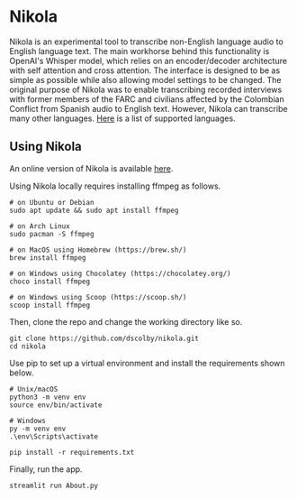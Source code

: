 # Nikola

Nikola is an experimental tool to transcribe non-English language audio to English 
language text. The main workhorse behind this functionality is OpenAI's Whisper 
model, which relies on an encoder/decoder architecture with self attention and cross 
attention. The interface is designed to be as simple as possible while also allowing
model settings to be changed. The original purpose of Nikola was to enable 
transcribing recorded interviews with former members of the FARC and civilians 
affected by the Colombian Conflict from Spanish audio to English text. However, 
Nikola can transcribe many other languages. 
[Here](https://help.openai.com/en/articles/7031512-whisper-api-faq) is a list of 
supported languages.

## Using Nikola
An online version of Nikola is available [here](https://nikola.streamlit.app).

Using Nikola locally requires installing ffmpeg as follows.

```
# on Ubuntu or Debian
sudo apt update && sudo apt install ffmpeg

# on Arch Linux
sudo pacman -S ffmpeg

# on MacOS using Homebrew (https://brew.sh/)
brew install ffmpeg

# on Windows using Chocolatey (https://chocolatey.org/)
choco install ffmpeg

# on Windows using Scoop (https://scoop.sh/)
scoop install ffmpeg
```

Then, clone the repo and change the working directory like so.

```
git clone https://github.com/dscolby/nikola.git
cd nikola
```

Use pip to set up a virtual environment and install the requirements shown below.

```
# Unix/macOS
python3 -m venv env
source env/bin/activate

# Windows
py -m venv env
.\env\Scripts\activate

pip install -r requirements.txt
```

Finally, run the app.

```
streamlit run About.py
```